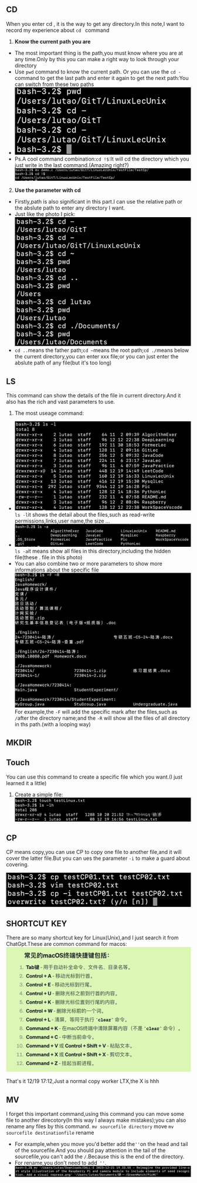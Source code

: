 ## CD

When you enter cd , it is the way to get any directory.In this note,I want to record my experience about `cd `  command

1. **Know the current path you are**
  - The most important thing is the path,you must know where you are at any time.Only by this you can make a right way to look through your directory
  - Use `pwd` command to know the current path. Or you can use the `cd -` command to get the last path and enter it again to get the next path:You can switch from these two paths
  - <img src="../../Pic/image-20231219161153060.png" alt="image-20231219161153060" style="zoom:50%;" />
  - Ps.A cool command combination:`cd !$`:It will cd the directory which you just write in the last command.(Amazing right?)![image-20231220164214908](../../Pic/image-20231220164214908.png)
  
2. **Use the parameter with cd**
  - Firstly,path is also significant in this part.I can use the relative path or the abslute path to enter any directory I want.
  - Just like the photo I pick:<img src="../../Pic/image-20231219162825055.png" alt="image-20231219162825055" style="zoom:50%;" />
  - `cd ..`means the father path;`cd ~`means the root path;`cd ./`means below the current directory,you can enter xxx file;or you can just enter the abslute path of any file(but it's too long)

## LS

This command can show the details of the file in current directory.And it also has the rich and vast parameters to use.

1. The most useage command:
  - <img src="../../Pic/image-20231219164033254.png" alt="image-20231219164033254" style="zoom:50%;" />`ls -l`it shows the detail about the files,such as read-write permissions,links,user name,the size ...
  - <img src="../../Pic/image-20231219164228304.png" alt="image-20231219164228304" style="zoom:50%;" />`ls -a`it means show all files in this directory,including the hidden file(these . file in this photo)
  - You can also combine two or more parameters to show more informations about the specific file<img src="../../Pic/image-20231219164922449.png" alt="image-20231219164922449" style="zoom:50%;" /> For example,the `-F` will add the specific mark after the files,such as `/`after the directory name;and the `-R` will show all the files of all directory in ths path.(with a looping way)


## MKDIR

## Touch

You can use this  command to create a specific file which you want.(I just learned it a little)

1. Create a simple file:<img src="../../Pic/image-20231219165718498.png" alt="image-20231219165718498" style="zoom:50%;" />

## CP

CP means copy,you can use CP to copy  one file to another file,and it will  cover the latter file.But you can ues the parameter `-i` to make a guard about covering.

<img src="../../Pic/image-20231219170701741.png" alt="image-20231219170701741" style="zoom:50%;" />

## SHORTCUT KEY

There are so many shortcut key for Linux(Unix),and I just search it from ChatGpt.These are common command for macos:<img src="../../Pic/image-20231219170907720.png" alt="image-20231219170907720" style="zoom:50%;" />

That's it 12/19 17:12,Just a normal copy worker LTX,the X is hhh

## MV
I forget this important command,using this command you can move some file to another direcotory(In this way I always make mistakes);you can also rename any files by this command.
`mv sourcefile directory` move 
`mv sourcefile destinationfile` rename
- For example,when you move you'd better add the` '' `on the head and tail of the sourcefile.And you should pay attention in the tail of the sourcefile,you can't add the `/`.Because this is the end of the directory.
- For rename,you don't need to add` ''`.
- ![image-20231221195207675](../../Pic/image-20231221195207675.png)